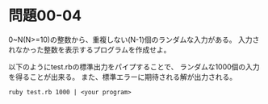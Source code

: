# 問題00-04

0~N(N>=10)の整数から、重複しない(N-1)個のランダムな入力がある。
入力されなかった整数を表示するプログラムを作成せよ。


以下のようにtest.rbの標準出力をパイプすることで、
ランダムな1000個の入力を得ることが出来る。
また、標準エラーに期待される解が出力される。
```
ruby test.rb 1000 | <your program>
```

